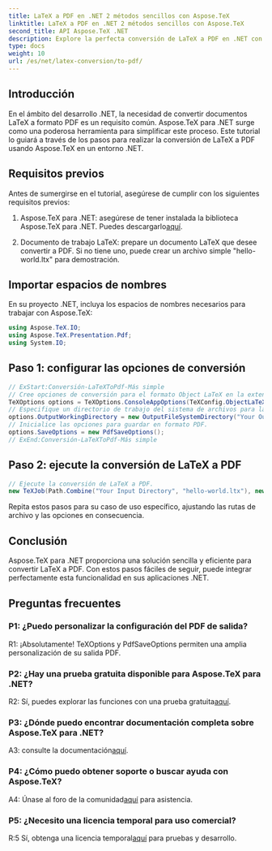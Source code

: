 ```yaml
---
title: LaTeX a PDF en .NET 2 métodos sencillos con Aspose.TeX
linktitle: LaTeX a PDF en .NET 2 métodos sencillos con Aspose.TeX
second_title: API Aspose.TeX .NET
description: Explore la perfecta conversión de LaTeX a PDF en .NET con Aspose.TeX. Integración y personalización sin esfuerzo para su salida PDF.
type: docs
weight: 10
url: /es/net/latex-conversion/to-pdf/
---
```

## Introducción

En el ámbito del desarrollo .NET, la necesidad de convertir documentos LaTeX a formato PDF es un requisito común. Aspose.TeX para .NET surge como una poderosa herramienta para simplificar este proceso. Este tutorial lo guiará a través de los pasos para realizar la conversión de LaTeX a PDF usando Aspose.TeX en un entorno .NET.

## Requisitos previos

Antes de sumergirse en el tutorial, asegúrese de cumplir con los siguientes requisitos previos:

1.  Aspose.TeX para .NET: asegúrese de tener instalada la biblioteca Aspose.TeX para .NET. Puedes descargarlo[aquí](https://releases.aspose.com/tex/net/).

2. Documento de trabajo LaTeX: prepare un documento LaTeX que desee convertir a PDF. Si no tiene uno, puede crear un archivo simple "hello-world.ltx" para demostración.

## Importar espacios de nombres

En su proyecto .NET, incluya los espacios de nombres necesarios para trabajar con Aspose.TeX:

```csharp
using Aspose.TeX.IO;
using Aspose.TeX.Presentation.Pdf;
using System.IO;
```

## Paso 1: configurar las opciones de conversión

```csharp
// ExStart:Conversión-LaTeXToPdf-Más simple
// Cree opciones de conversión para el formato Object LaTeX en la extensión del motor Object TeX.
TeXOptions options = TeXOptions.ConsoleAppOptions(TeXConfig.ObjectLaTeX);
// Especifique un directorio de trabajo del sistema de archivos para la salida.
options.OutputWorkingDirectory = new OutputFileSystemDirectory("Your Output Directory");
// Inicialice las opciones para guardar en formato PDF.
options.SaveOptions = new PdfSaveOptions();
// ExEnd:Conversión-LaTeXToPdf-Más simple
```

## Paso 2: ejecute la conversión de LaTeX a PDF

```csharp
// Ejecute la conversión de LaTeX a PDF.
new TeXJob(Path.Combine("Your Input Directory", "hello-world.ltx"), new PdfDevice(), options).Run();
```

Repita estos pasos para su caso de uso específico, ajustando las rutas de archivo y las opciones en consecuencia.

## Conclusión

Aspose.TeX para .NET proporciona una solución sencilla y eficiente para convertir LaTeX a PDF. Con estos pasos fáciles de seguir, puede integrar perfectamente esta funcionalidad en sus aplicaciones .NET.

## Preguntas frecuentes

### P1: ¿Puedo personalizar la configuración del PDF de salida?

R1: ¡Absolutamente! TeXOptions y PdfSaveOptions permiten una amplia personalización de su salida PDF.

### P2: ¿Hay una prueba gratuita disponible para Aspose.TeX para .NET?

 R2: Sí, puedes explorar las funciones con una prueba gratuita[aquí](https://releases.aspose.com/).

### P3: ¿Dónde puedo encontrar documentación completa sobre Aspose.TeX para .NET?

 A3: consulte la documentación[aquí](https://reference.aspose.com/tex/net/).

### P4: ¿Cómo puedo obtener soporte o buscar ayuda con Aspose.TeX?

 A4: Únase al foro de la comunidad[aquí](https://forum.aspose.com/c/tex/47) para asistencia.

### P5: ¿Necesito una licencia temporal para uso comercial?

 R:5 Sí, obtenga una licencia temporal[aquí](https://purchase.aspose.com/temporary-license/) para pruebas y desarrollo.